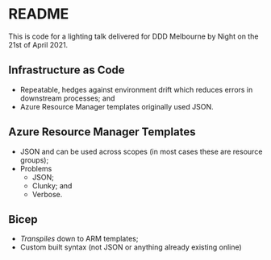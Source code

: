 # README

This is code for a lighting talk delivered for DDD Melbourne by Night on the 21st of
April 2021.

## Infrastructure as Code

- Repeatable, hedges against environment drift which reduces errors in
  downstream processes; and
- Azure Resource Manager templates originally used JSON.

## Azure Resource Manager Templates

- JSON and can be used across scopes (in most cases these are resource groups);
- Problems
  - JSON;
  - Clunky; and
  - Verbose.

## Bicep

- *Transpiles* down to ARM templates;
- Custom built syntax (not JSON or anything already existing online)